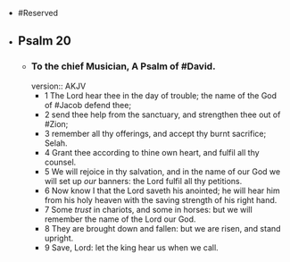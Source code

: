 - #Reserved
- ## Psalm 20
	- ### To the chief Musician, A Psalm of #David.
	  version:: AKJV
		- 1 The Lord hear thee in the day of trouble;
		  the name of the God of #Jacob defend thee;
		- 2 send thee help from the sanctuary,
		  and strengthen thee out of #Zion;
		- 3 remember all thy offerings,
		  and accept thy burnt sacrifice; Selah.
		- 4 Grant thee according to thine own heart,
		  and fulfil all thy counsel.
		- 5 We will rejoice in thy salvation,
		  and in the name of our God we will set up *our* banners:
		  the Lord fulfil all thy petitions.
		- 6 Now know I that the Lord saveth his anointed;
		  he will hear him from his holy heaven
		  with the saving strength of his right hand.
		- 7 Some *trust* in chariots, and some in horses:
		  but we will remember the name of the Lord our God.
		- 8 They are brought down and fallen:
		  but we are risen, and stand upright.
		- 9 Save, Lord: let the king hear us when we call.